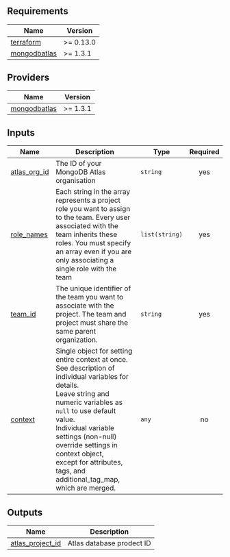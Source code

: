 <!-- BEGIN_TF_DOCS -->
## Requirements

| Name | Version |
|------|---------|
| <a name="requirement_terraform"></a> [terraform](#requirement\_terraform) | >= 0.13.0 |
| <a name="requirement_mongodbatlas"></a> [mongodbatlas](#requirement\_mongodbatlas) | >= 1.3.1 |

## Providers

| Name | Version |
|------|---------|
| <a name="provider_mongodbatlas"></a> [mongodbatlas](#provider\_mongodbatlas) | >= 1.3.1 |

## Inputs

| Name | Description | Type | Required |
|------|-------------|------|:--------:|
| <a name="input_atlas_org_id"></a> [atlas\_org\_id](#input\_atlas\_org\_id) | The ID of your MongoDB Atlas organisation | `string` | yes |
| <a name="input_role_names"></a> [role\_names](#input\_role\_names) | Each string in the array represents a project role you want to assign to the team. Every user associated with the team inherits these roles. You must specify an array even if you are only associating a single role with the team | `list(string)` | yes |
| <a name="input_team_id"></a> [team\_id](#input\_team\_id) | The unique identifier of the team you want to associate with the project. The team and project must share the same parent organization. | `string` | yes |
| <a name="input_context"></a> [context](#input\_context) | Single object for setting entire context at once.<br>See description of individual variables for details.<br>Leave string and numeric variables as `null` to use default value.<br>Individual variable settings (non-null) override settings in context object,<br>except for attributes, tags, and additional\_tag\_map, which are merged. | `any` | no |

## Outputs

| Name | Description |
|------|-------------|
| <a name="output_atlas_project_id"></a> [atlas\_project\_id](#output\_atlas\_project\_id) | Atlas database prodect ID |
<!-- END_TF_DOCS -->